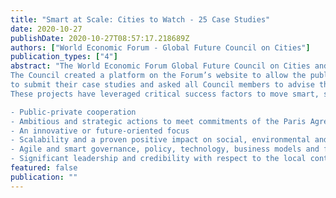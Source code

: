 ```yaml
---
title: "Smart at Scale: Cities to Watch - 25 Case Studies"
date: 2020-10-27
publishDate: 2020-10-27T08:57:17.218689Z
authors: ["World Economic Forum - Global Future Council on Cities"]
publication_types: ["4"]
abstract: "The World Economic Forum Global Future Council on Cities and Urbanization has leveraged its knowledge, networks and the public to identify 25 leading smart city projects that have successfully moved beyond the pilot stage.
The Council created a platform on the Forum’s website to allow the public
to submit their case studies and asked all Council members to advise their networks and spread the word through their social media platforms.
These projects have leveraged critical success factors to move smart, sustainable and innovative initiatives to scale, including the following:

- Public-private cooperation
- Ambitious and strategic actions to meet commitments of the Paris Agreement on climate change, the Sustainable Development Goals and the New Urban Agenda
- An innovative or future-oriented focus
- Scalability and a proven positive impact on social, environmental and economic aspects of the city
- Agile and smart governance, policy, technology, business models and financing
- Significant leadership and credibility with respect to the local context"
featured: false
publication: ""
---
```

